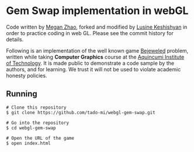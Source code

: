 # Gem Swap implementation in webGL

Code written by [Megan Zhao](https://github.com/meganzhao), forked and modified by [Lusine Keshishyan](https://github.com/tado-mi) in order to practice coding in web GL. Please see the commit history for details.

Following is an implementation of the well known game [Bejeweled](https://zone.msn.com/en/bejeweled/) problem, written while taking **Computer Graphics**  course at the [Aquincumi Institute of Technology](https://www.ait-budapest.com/). It is made public to demonstrate a code sample by the authors, and for learning. We trust it will not be used to violate academic honesty policies.

## Running
```
# Clone this repository
$ git clone https://github.com/tado-mi/webgl-gem-swap.git

# Go into the repository
$ cd webgl-gem-swap

# Open the URL of the game
$ open index.html
```

